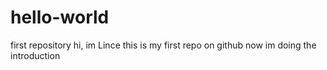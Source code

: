 # hello-world
first repository
hi,
im Lince this is my first repo on github now im doing the introduction
